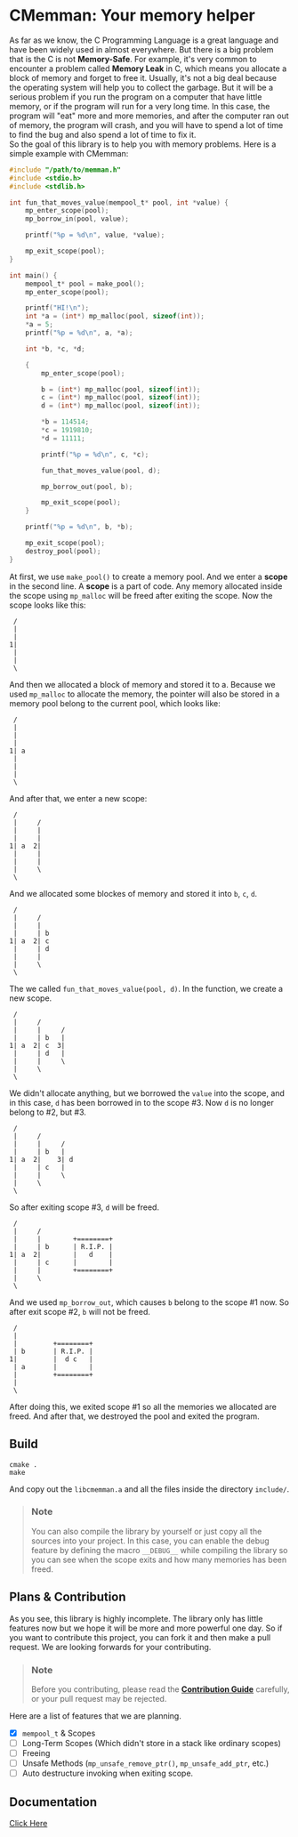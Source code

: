 # CMemman: Your memory helper

As far as we know, the C Programming Language is a great language and have been widely used in almost everywhere. But there is a big problem that is the C is not **Memory-Safe**. For example, it's very common to encounter a problem called **Memory Leak** in C, which means you allocate a block of memory and forget to free it. Usually, it's not a big deal because the operating system will help you to collect the garbage. But it will be a serious problem if you run the program on a computer that have little memory, or if the program will run for a very long time. In this case, the program will "eat" more and more memories, and after the computer ran out of memory, the program will crash, and you will have to spend a lot of time to find the bug and also spend a lot of time to fix it.  
So the goal of this library is to help you with memory problems. Here is a simple example with CMemman:
```C
#include "/path/to/memman.h"
#include <stdio.h>
#include <stdlib.h>

int fun_that_moves_value(mempool_t* pool, int *value) {
    mp_enter_scope(pool);
    mp_borrow_in(pool, value);

    printf("%p = %d\n", value, *value);

    mp_exit_scope(pool);
}

int main() {
    mempool_t* pool = make_pool();
    mp_enter_scope(pool);

    printf("HI!\n");
    int *a = (int*) mp_malloc(pool, sizeof(int));
    *a = 5;
    printf("%p = %d\n", a, *a);

    int *b, *c, *d;

    {
        mp_enter_scope(pool);

        b = (int*) mp_malloc(pool, sizeof(int));
        c = (int*) mp_malloc(pool, sizeof(int));
        d = (int*) mp_malloc(pool, sizeof(int));

        *b = 114514;
        *c = 1919810;
        *d = 11111;

        printf("%p = %d\n", c, *c);

        fun_that_moves_value(pool, d);

        mp_borrow_out(pool, b);

        mp_exit_scope(pool);
    }

    printf("%p = %d\n", b, *b);

    mp_exit_scope(pool);
    destroy_pool(pool);
}
```

At first, we use `make_pool()` to create a memory pool. And we enter a **scope** in the second line. A **scope** is a part of code. Any memory allocated inside the scope using `mp_malloc` will be freed after exiting the scope. Now the scope looks like this:
```
 /
 |
 |
1|
 |
 |
 \
```
And then we allocated a block of memory and stored it to a. Because we used `mp_malloc` to allocate the memory, the pointer will also be stored in a memory pool belong to the current pool, which looks like:
```
 /
 |
 |
 |
1| a
 |
 |
 |
 \
```

And after that, we enter a new scope:
```
 /
 |     /
 |     |
 |     |
1| a  2|
 |     |
 |     |
 |     \
 \
```
And we allocated some blockes of memory and stored it into `b`, `c`, `d`.
```
 /
 |     /
 |     |
 |     | b
1| a  2| c
 |     | d
 |     |
 |     \
 \
```

The we called `fun_that_moves_value(pool, d)`. In the function, we create a new scope.
```
 /
 |     /     
 |     |     /
 |     | b   |
1| a  2| c  3|
 |     | d   |
 |     |     \
 |     \
 \
```
We didn't allocate anything, but we borrowed the `value` into the scope, and in this case, `d` has been borrowed in to the scope #3. Now `d` is no longer belong to #2, but #3.

```
 /
 |     /     
 |     |     /
 |     | b   |
1| a  2|    3| d
 |     | c   |
 |     |     \
 |     \
 \
```
So after exiting scope #3, `d` will be freed.
```
 /
 |     /     
 |     |        +========+
 |     | b      | R.I.P. |
1| a  2|        |   d    |
 |     | c      |        |
 |     |        +========+
 |     \
 \
 ```
And we used `mp_borrow_out`, which causes `b` belong to the scope #1 now. So after exit scope #2, `b` will not be freed.
```
 /
 |      
 |         +========+
 | b       | R.I.P. |
1|         |  d c   |
 | a       |        |
 |         +========+
 | 
 \
 ```

After doing this, we exited scope #1 so all the memories we allocated are freed. And after that, we destroyed the pool and exited the program.

## Build
```
cmake .
make
```
And copy out the `libcmemman.a` and all the files inside the directory `include/`.
> ### Note
> You can also compile the library by yourself or just copy all the sources into your project. In this case, you can enable the debug feature by defining the macro `__DEBUG__` while compiling the library so you can see when the scope exits and how many memories has been freed.

## Plans & Contribution
As you see, this library is highly incomplete. The library only has little features now but we hope it will be more and more powerful one day. So if you want to contribute this project, you can fork it and then make a pull request. We are looking forwards for your contributing.

> ### Note
> Before you contributing, please read the **[Contribution Guide](doc/ContributionGuide/Overview.md)** carefully, or your pull request may be rejected.

Here are a list of features that we are planning.

- [x] `mempool_t` & Scopes
- [ ] Long-Term Scopes (Which didn't store in a stack like ordinary scopes)
- [ ] Freeing
- [ ] Unsafe Methods (`mp_unsafe_remove_ptr()`, `mp_unsafe_add_ptr`, etc.)
- [ ] Auto destructure invoking when exiting scope.

## Documentation
[Click Here](doc/Overview.md)

